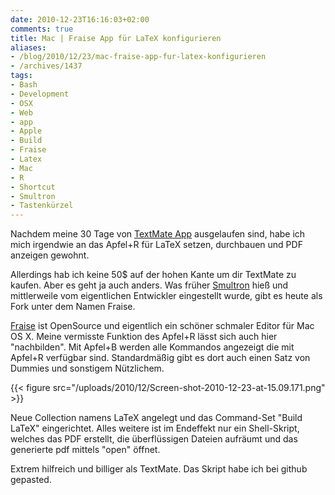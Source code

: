 ```yaml
---
date: 2010-12-23T16:16:03+02:00
comments: true
title: Mac | Fraise App für LaTeX konfigurieren
aliases:
- /blog/2010/12/23/mac-fraise-app-fur-latex-konfigurieren
- /archives/1437
tags:
- Bash
- Development
- OSX
- Web
- app
- Apple
- Build
- Fraise
- Latex
- Mac
- R
- Shortcut
- Smultron
- Tastenkürzel
---
```


Nachdem meine 30 Tage von [TextMate App](http://macromates.com/)
ausgelaufen sind, habe ich mich irgendwie an das Apfel+R für LaTeX setzen,
durchbauen und PDF anzeigen gewohnt.

Allerdings hab ich keine 50$ auf der hohen Kante um dir TextMate zu kaufen.
Aber es geht ja auch anders. Was früher
[Smultron](http://en.wikipedia.org/wiki/Smultron) hieß und mittlerweile vom
eigentlichen Entwickler eingestellt wurde, gibt es heute als Fork unter dem
Namen Fraise.

[Fraise](https://github.com/jfmoy/Fraise/) ist OpenSource und eigentlich
ein schöner schmaler Editor für Mac OS X.  Meine vermisste Funktion des
Apfel+R lässt sich auch hier "nachbilden". Mit Apfel+B werden alle
Kommandos angezeigt die mit Apfel+R verfügbar sind. Standardmäßig gibt es
dort auch einen Satz von Dummies und sonstigem Nützlichem.

{{< figure src="/uploads/2010/12/Screen-shot-2010-12-23-at-15.09.171.png" >}}

Neue Collection namens LaTeX angelegt und das Command-Set "Build LaTeX"
eingerichtet. Alles weitere ist im Endeffekt nur ein Shell-Skript, welches
das PDF erstellt, die überflüssigen Dateien aufräumt und das generierte pdf
mittels "open" öffnet.

Extrem hilfreich und billiger als TextMate. Das Skript habe ich bei github
gepasted.
